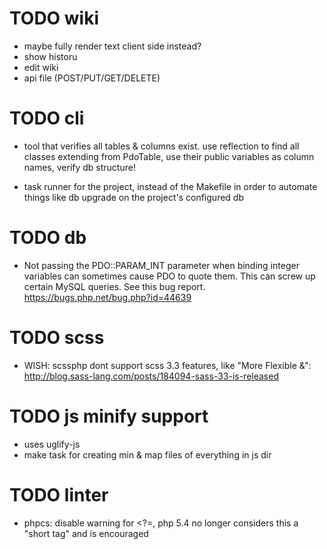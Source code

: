 # TODO wiki

 * maybe fully render text client side instead?
 * show historu
 * edit wiki
 * api file (POST/PUT/GET/DELETE)




# TODO cli
- tool that verifies all tables & columns exist. use reflection to find all
  classes extending from PdoTable, use their public variables as column names,
  verify db structure!


- task runner for the project, instead of the Makefile
  in order to automate things like db upgrade on the project's configured db




# TODO db
- Not passing the PDO::PARAM_INT parameter when binding integer variables can
  sometimes cause PDO to quote them. This can screw up certain MySQL queries.
  See this bug report.  https://bugs.php.net/bug.php?id=44639



# TODO scss
- WISH: scssphp dont support scss 3.3 features, like "More Flexible &":
    http://blog.sass-lang.com/posts/184094-sass-33-is-released






# TODO js minify support
- uses uglify-js
- make task for creating min & map files of everything in js dir



# TODO linter
- phpcs: disable warning for <?=, php 5.4 no longer considers this a "short tag" and is encouraged
